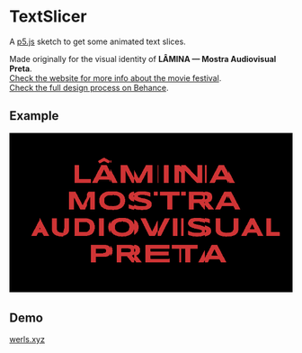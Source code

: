 # TextSlicer

A [p5.js](https://p5js.org/) sketch to get some animated text slices.  

Made originally for the visual identity of **LÂMINA — Mostra Audiovisual Preta**.  
[Check the website for more info about the movie festival](http://www.mostralamina.com.br).  
[Check the full design process on Behance](https://www.behance.net/gallery/122884567/LAMINA-Mostra-Audiovisual-Preta).  

## Example  

![LÂMINA — Mostra Audiovisual Preta](./examples/lm-ani-800.gif "LÂMINA — Mostra Audiovisual Preta")

## Demo  

[werls.xyz](http://werls.xyz/demos/text-slicer)  
<!-- [OpenProcessing](https://openprocessing.org/sketch/1217904) -->

